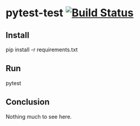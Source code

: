 # pytest-test [![Build Status](https://travis-ci.com/vsfyrla/pytest-test.svg?branch=master)](https://travis-ci.com/vsfyrla/pytest-test)

## Install

pip install -r requirements.txt

## Run

pytest

## Conclusion

Nothing much to see here.
